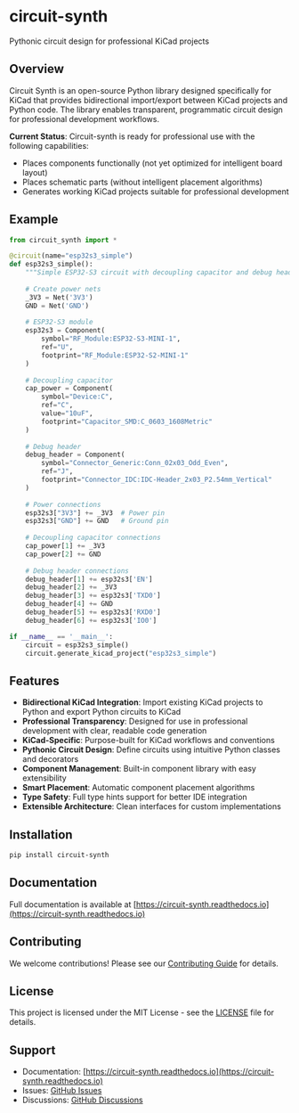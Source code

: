 # circuit-synth

Pythonic circuit design for professional KiCad projects

## Overview

Circuit Synth is an open-source Python library designed specifically for KiCad that provides bidirectional import/export between KiCad projects and Python code. The library enables transparent, programmatic circuit design for professional development workflows.

**Current Status**: Circuit-synth is ready for professional use with the following capabilities:
- Places components functionally (not yet optimized for intelligent board layout)
- Places schematic parts (without intelligent placement algorithms)
- Generates working KiCad projects suitable for professional development

## Example

```python
from circuit_synth import *

@circuit(name="esp32s3_simple")
def esp32s3_simple():
    """Simple ESP32-S3 circuit with decoupling capacitor and debug header"""
    
    # Create power nets
    _3V3 = Net('3V3')
    GND = Net('GND')
    
    # ESP32-S3 module
    esp32s3 = Component(
        symbol="RF_Module:ESP32-S3-MINI-1",
        ref="U",
        footprint="RF_Module:ESP32-S2-MINI-1"
    )
    
    # Decoupling capacitor
    cap_power = Component(
        symbol="Device:C",
        ref="C", 
        value="10uF",
        footprint="Capacitor_SMD:C_0603_1608Metric"
    )
    
    # Debug header
    debug_header = Component(
        symbol="Connector_Generic:Conn_02x03_Odd_Even",
        ref="J",
        footprint="Connector_IDC:IDC-Header_2x03_P2.54mm_Vertical"
    )
    
    # Power connections
    esp32s3["3V3"] += _3V3  # Power pin
    esp32s3["GND"] += GND   # Ground pin
    
    # Decoupling capacitor connections
    cap_power[1] += _3V3
    cap_power[2] += GND
    
    # Debug header connections
    debug_header[1] += esp32s3['EN']
    debug_header[2] += _3V3
    debug_header[3] += esp32s3['TXD0']
    debug_header[4] += GND
    debug_header[5] += esp32s3['RXD0']
    debug_header[6] += esp32s3['IO0']

if __name__ == '__main__':
    circuit = esp32s3_simple()
    circuit.generate_kicad_project("esp32s3_simple")
```

## Features

- **Bidirectional KiCad Integration**: Import existing KiCad projects to Python and export Python circuits to KiCad
- **Professional Transparency**: Designed for use in professional development with clear, readable code generation
- **KiCad-Specific**: Purpose-built for KiCad workflows and conventions
- **Pythonic Circuit Design**: Define circuits using intuitive Python classes and decorators
- **Component Management**: Built-in component library with easy extensibility
- **Smart Placement**: Automatic component placement algorithms
- **Type Safety**: Full type hints support for better IDE integration
- **Extensible Architecture**: Clean interfaces for custom implementations

## Installation

```bash
pip install circuit-synth
```


## Documentation

Full documentation is available at [https://circuit-synth.readthedocs.io](https://circuit-synth.readthedocs.io)

## Contributing

We welcome contributions! Please see our [Contributing Guide](CONTRIBUTING.md) for details.

## License

This project is licensed under the MIT License - see the [LICENSE](LICENSE) file for details.

## Support

- Documentation: [https://circuit-synth.readthedocs.io](https://circuit-synth.readthedocs.io)
- Issues: [GitHub Issues](https://github.com/circuit-synth/circuit-synth/issues)
- Discussions: [GitHub Discussions](https://github.com/circuit-synth/circuit-synth/discussions)
